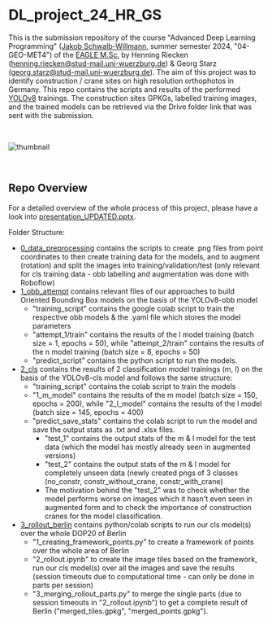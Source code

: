 # DL_project_24_HR_GS
This is the submission repository of the course "Advanced Deep Learning Programming" ([Jakob Schwalb-Willmann](https://github.com/16EAGLE), summer semester 2024, "04-GEO-MET4") of the [EAGLE M.Sc.](https://eagle-science.org/) by Henning Riecken (henning.riecken@stud-mail.uni-wuerzburg.de) &amp; Georg Starz (georg.starz@stud-mail.uni-wuerzburg.de). 
The aim of this project was to identify construction / crane sites on high resolution orthophotos in Germany. 
This repo contains the scripts and results of the performed [YOLOv8](https://docs.ultralytics.com/) trainings. 
The construction sites GPKGs, labelled training images, and the trained models can be retrieved via the Drive folder link that was sent with the submission.

&nbsp;

![thumbnail](https://github.com/user-attachments/assets/ab96911a-0854-4931-a94a-31eb97c38c27)

&nbsp;

## Repo Overview 

For a detailed overview of the whole process of this project, please have a look into [presentation_UPDATED.pptx](https://github.com/Geo-99/DL_project_24_HR_GS/blob/main/presentation_UPDATED.pptx). 

Folder Structure:
- [0_data_preprocessing](https://github.com/Geo-99/DL_project_24_HR_GS/tree/main/0_data_preprocessing) contains the scripts to create .png files from point coordinates to then create training data for the models, and to augment (rotation) and split the images into training/validation/test (only relevant for cls training data - obb labelling and augmentation was done with Roboflow)   
- [1_obb_attempt](https://github.com/Geo-99/DL_project_24_HR_GS/tree/main/1_obb_attempt) contains relevant files of our approaches to build Oriented Bounding Box models on the basis of the YOLOv8-obb model 
  - "training_script" contains the google colab script to train the respective obb models & the .yaml file which stores the model parameters
  - "attempt_1/train" contains the results of the l model training (batch size = 1, epochs = 50), while "attempt_2/train" contains the results of the n model training (batch size = 8, epochs = 50)
  - "predict_script" contains the python script to run the models.
- [2_cls](https://github.com/Geo-99/DL_project_24_HR_GS/tree/main/2_cls) contains the results of 2 classification model trainings (m, l) on the basis of the YOLOv8-cls model and follows the same structure: 
  - "training_script" contains the colab script to train the models
  - "1_m_model" contains the results of the m model (batch size = 150, epochs = 200),  while "2_l_model" contains the results of the l model (batch size = 145, epochs = 400)
  - "predict_save_stats" contains the colab script to run the model and save the output stats as .txt and .xlsx files.
    - "test_1" contains the output stats of the m & l model for the test data (which the model has mostly already seen in augmented versions) 
    - "test_2" contains the output stats of the m & l model for completely unseen data (newly created pngs of 3 classes (no_constr, constr_without_crane, constr_with_crane)
    - The motivation behind the "test_2" was to check whether the model performs worse on images which it hasn't even seen in augmented form and to check the importance of construction cranes for the model classification.
- [3_rollout_berlin](https://github.com/Geo-99/DL_project_24_HR_GS/tree/main/3_rollout_berlin) contains python/colab scripts to run our cls model(s) over the whole DOP20 of Berlin
  - "1_creating_framework_points.py" to create a framework of points over the whole area of Berlin 
  - "2_rollout.ipynb" to create the image tiles based on the framework, run our cls model(s) over all the images and save the results (session timeouts due to computational time - can only be done in parts per session) 
  - "3_merging_rollout_parts.py" to merge the single parts (due to session timeouts in "2_rollout.ipynb") to get a complete result of Berlin ("merged_tiles.gpkg", "merged_points.gpkg").
